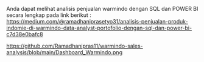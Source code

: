 Anda dapat melihat analisis penjualan warmindo dengan SQL dan POWER BI secara lengkap pada link berikut : https://medium.com/@ramadhaniprasetyo31/analisis-penjualan-produk-indomie-di-warmindo-data-analyst-portofolio-dengan-sql-dan-power-bi-c7d38e0bafc8

https://github.com/Ramadhanipras11/warmindo-sales-analysis/blob/main/Dashboard_Warmindo.png
